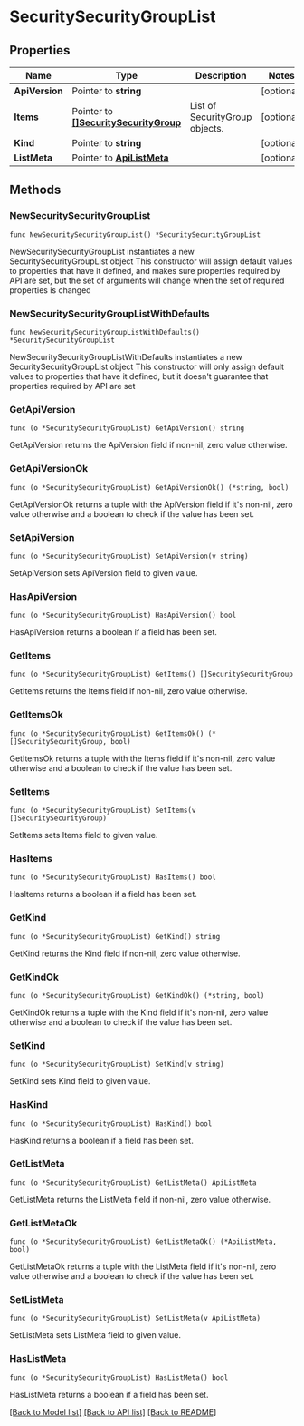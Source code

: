 # SecuritySecurityGroupList

## Properties

Name | Type | Description | Notes
------------ | ------------- | ------------- | -------------
**ApiVersion** | Pointer to **string** |  | [optional] 
**Items** | Pointer to [**[]SecuritySecurityGroup**](SecuritySecurityGroup.md) | List of SecurityGroup objects. | [optional] 
**Kind** | Pointer to **string** |  | [optional] 
**ListMeta** | Pointer to [**ApiListMeta**](apiListMeta.md) |  | [optional] 

## Methods

### NewSecuritySecurityGroupList

`func NewSecuritySecurityGroupList() *SecuritySecurityGroupList`

NewSecuritySecurityGroupList instantiates a new SecuritySecurityGroupList object
This constructor will assign default values to properties that have it defined,
and makes sure properties required by API are set, but the set of arguments
will change when the set of required properties is changed

### NewSecuritySecurityGroupListWithDefaults

`func NewSecuritySecurityGroupListWithDefaults() *SecuritySecurityGroupList`

NewSecuritySecurityGroupListWithDefaults instantiates a new SecuritySecurityGroupList object
This constructor will only assign default values to properties that have it defined,
but it doesn't guarantee that properties required by API are set

### GetApiVersion

`func (o *SecuritySecurityGroupList) GetApiVersion() string`

GetApiVersion returns the ApiVersion field if non-nil, zero value otherwise.

### GetApiVersionOk

`func (o *SecuritySecurityGroupList) GetApiVersionOk() (*string, bool)`

GetApiVersionOk returns a tuple with the ApiVersion field if it's non-nil, zero value otherwise
and a boolean to check if the value has been set.

### SetApiVersion

`func (o *SecuritySecurityGroupList) SetApiVersion(v string)`

SetApiVersion sets ApiVersion field to given value.

### HasApiVersion

`func (o *SecuritySecurityGroupList) HasApiVersion() bool`

HasApiVersion returns a boolean if a field has been set.

### GetItems

`func (o *SecuritySecurityGroupList) GetItems() []SecuritySecurityGroup`

GetItems returns the Items field if non-nil, zero value otherwise.

### GetItemsOk

`func (o *SecuritySecurityGroupList) GetItemsOk() (*[]SecuritySecurityGroup, bool)`

GetItemsOk returns a tuple with the Items field if it's non-nil, zero value otherwise
and a boolean to check if the value has been set.

### SetItems

`func (o *SecuritySecurityGroupList) SetItems(v []SecuritySecurityGroup)`

SetItems sets Items field to given value.

### HasItems

`func (o *SecuritySecurityGroupList) HasItems() bool`

HasItems returns a boolean if a field has been set.

### GetKind

`func (o *SecuritySecurityGroupList) GetKind() string`

GetKind returns the Kind field if non-nil, zero value otherwise.

### GetKindOk

`func (o *SecuritySecurityGroupList) GetKindOk() (*string, bool)`

GetKindOk returns a tuple with the Kind field if it's non-nil, zero value otherwise
and a boolean to check if the value has been set.

### SetKind

`func (o *SecuritySecurityGroupList) SetKind(v string)`

SetKind sets Kind field to given value.

### HasKind

`func (o *SecuritySecurityGroupList) HasKind() bool`

HasKind returns a boolean if a field has been set.

### GetListMeta

`func (o *SecuritySecurityGroupList) GetListMeta() ApiListMeta`

GetListMeta returns the ListMeta field if non-nil, zero value otherwise.

### GetListMetaOk

`func (o *SecuritySecurityGroupList) GetListMetaOk() (*ApiListMeta, bool)`

GetListMetaOk returns a tuple with the ListMeta field if it's non-nil, zero value otherwise
and a boolean to check if the value has been set.

### SetListMeta

`func (o *SecuritySecurityGroupList) SetListMeta(v ApiListMeta)`

SetListMeta sets ListMeta field to given value.

### HasListMeta

`func (o *SecuritySecurityGroupList) HasListMeta() bool`

HasListMeta returns a boolean if a field has been set.


[[Back to Model list]](../README.md#documentation-for-models) [[Back to API list]](../README.md#documentation-for-api-endpoints) [[Back to README]](../README.md)


